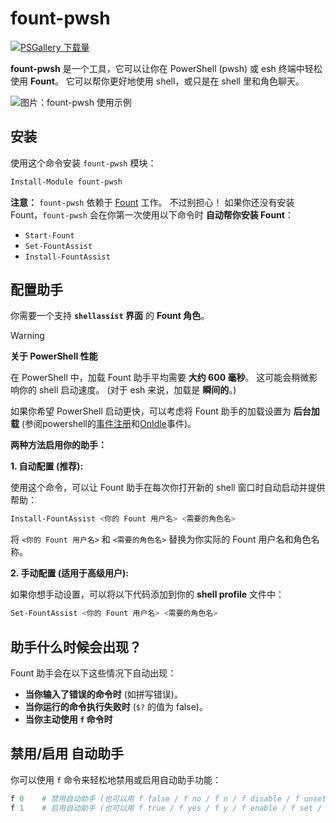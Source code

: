 # fount-pwsh

[![PSGallery 下载量](https://img.shields.io/powershellgallery/dt/fount-pwsh)](https://www.powershellgallery.com/packages/fount-pwsh)

**fount-pwsh** 是一个工具，它可以让你在 PowerShell (pwsh) 或 esh 终端中轻松使用 **Fount**。
它可以帮你更好地使用 shell，或只是在 shell 里和角色聊天。

![图片：fount-pwsh 使用示例](https://github.com/user-attachments/assets/93afee48-93d4-42c7-a5e0-b7f5c93bdee9)

## 安装

使用这个命令安装 `fount-pwsh` 模块：

```powershell
Install-Module fount-pwsh
```

**注意：** `fount-pwsh` 依赖于 [Fount](https://github.com/steve02081504/fount) 工作。
不过别担心！
如果你还没有安装 Fount，`fount-pwsh` 会在你第一次使用以下命令时 **自动帮你安装 Fount**：

- `Start-Fount`
- `Set-FountAssist`
- `Install-FountAssist`

## 配置助手

你需要一个支持 **`shellassist` 界面** 的 **Fount 角色**。

> [!WARNING]
> **关于 PowerShell 性能**
>
> 在 PowerShell 中，加载 Fount 助手平均需要 **大约 600 毫秒**。 这可能会稍微影响你的 shell 启动速度。 (对于 esh 来说，加载是 **瞬间的**。)
>
> 如果你希望 PowerShell 启动更快，可以考虑将 Fount 助手的加载设置为 **后台加载** (参阅powershell的[事件注册](https://learn.microsoft.com/powershell/module/microsoft.powershell.utility/register-engineevent?view=powershell-7.5)和[OnIdle](https://learn.microsoft.com/dotnet/api/system.management.automation.psengineevent.onidle?view=powershellsdk-7.4.0)事件)。

**两种方法启用你的助手：**

**1. 自动配置 (推荐):**

使用这个命令，可以让 Fount 助手在每次你打开新的 shell 窗口时自动启动并提供帮助：

```powershell
Install-FountAssist <你的 Fount 用户名> <需要的角色名>
```

将 `<你的 Fount 用户名>` 和 `<需要的角色名>` 替换为你实际的 Fount 用户名和角色名称。

**2. 手动配置 (适用于高级用户):**

如果你想手动设置，可以将以下代码添加到你的 **shell profile** 文件中：

```powershell
Set-FountAssist <你的 Fount 用户名> <需要的角色名>
```

## 助手什么时候会出现？

Fount 助手会在以下这些情况下自动出现：

- **当你输入了错误的命令时** (如拼写错误)。
- **当你运行的命令执行失败时** (`$?` 的值为 false)。
- **当你主动使用 `f` 命令时**

## 禁用/启用 自动助手

你可以使用 `f` 命令来轻松地禁用或启用自动助手功能：

```powershell
f 0    # 禁用自动助手 (也可以用 f false / f no / f n / f disable / f unset / f off 等)
f 1    # 启用自动助手 (也可以用 f true / f yes / f y / f enable / f set / f on 等)
```
